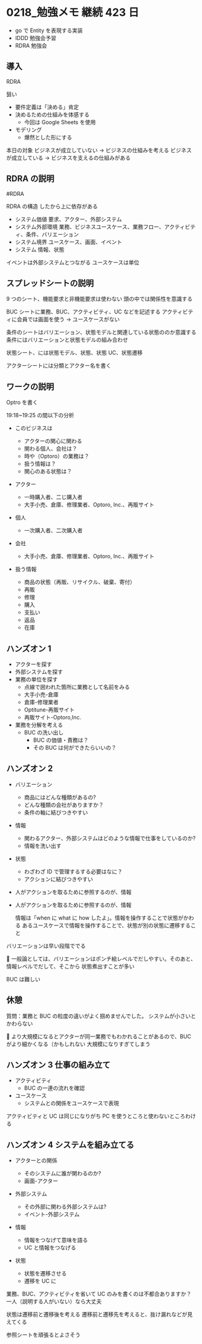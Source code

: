 # 0218\_勉強メモ 継続 423 日

- go で Entity を表現する実装
- IDDD 勉強会予習
- RDRA 勉強会

## 導入

RDRA

狙い

- 要件定義は「決める」肯定
- 決めるための仕組みを体感する
  - 今回は Google Sheets を使用
- モデリング
  - 爆然とした形にする

本日の対象
ビジネスが成立していない -> ビジネスの仕組みを考える
ビジネスが成立している -> ビジネスを支えるの仕組みがある

## RDRA の説明

#RDRA

RDRA の構造
したから上に依存がある

- システム価値 要求、アクター、外部システム
- システム外部環境 業務、ビジネスユースケース、業務フロー、アクティビティ、条件、バリエーション
- システム境界 ユースケース、画面、イベント
- システム 情報、状態

イベントは外部システムとつながる
ユースケースは単位

## スプレッドシートの説明

9 つのシート、機能要求と非機能要求は使わない
頭の中では関係性を意識する

BUC シートに業務、BUC、アクティビティ、UC などを記述する
アクティビティに会員では画面を使う -> ユースケースがない

条件のシートはバリエーション、状態モデルと関連している状態ののか意識する
条件にはバリエーションと状態モデルの組み合わせ

状態シート、には状態モデル、状態、状態 UC、状態遷移

アクターシートには分類とアクター名を書く

## ワークの説明

Optro を書く

19:18~19:25 の間以下の分析

- このビジネスは

  - アクターの関心に関わる
  - 関わる個人、会社は？
  - 時や（Optoro）の業務は？
  - 扱う情報は？
  - 関心のある状態は？

- アクター
  - 一時購入者、二じ購入者
  - 大手小売、倉庫、修理業者、Optoro, Inc.、再販サイト
- 個人
  - 一次購入者、二次購入者
- 会社
  - 大手小売、倉庫、修理業者、Optoro, Inc.、再販サイト
- 扱う情報
  - 商品の状態（再販、リサイクル、破棄、寄付）
  - 再販
  - 修理
  - 購入
  - 支払い
  - 返品
  - 在庫

## ハンズオン 1

- アクターを探す
- 外部システムを探す
- 業務の単位を探す
  - 点線で囲われた箇所に業務として名前をみる
  - 大手小売-倉庫
  - 倉庫-修理業者
  - Optitune-再販サイト
  - 再販サイト-Optoro,Inc.
- 業務を分解を考える
  - BUC の洗い出し
    - BUC の価値・責務は？
    - その BUC は何ができたらいいの？

## ハンズオン 2

- バリエーション
  - 商品にはどんな種類があるの?
  - どんな種類の会社がありますか？
  - 条件の軸に結びつきやすい
- 情報
  - 関わるアクター、外部システムはどのような情報で仕事をしているのか?
  - 情報を洗い出す
- 状態

  - わざわざ ID で管理するする必要はなに？
  - アクションに結びつきやすい

- 人がアクションを取るために参照するのが、情報
- 人がアクションを取るために参照するのが、情報

  情報は「when に what に how したよ」。情報を操作することで状態がかわる
  あるユースケースで情報を操作することで、状態が別の状態に遷移すること

バリエーションは早い段階ででる

:memo: 一般論としては、バリエーションはポンチ絵レベルでだしやすい。そのあと、情報レベルでだして、そこから 状態煮出すことが多い

BUC は難しい

## 休憩

質問：業務と BUC の粒度の違いがよく掴めませんでした。
システムが小さいとかわらない

:memo: より大規模になるとアクターが同一業務でもわかれることがあるので、BUC がより細かくなる（かもしれない
大規模になりすぎてしまう

## ハンズオン 3 仕事の組み立て

- アクティビティ
  - BUC の一連の流れを確認
- ユースケース
  - システムとの関係をユースケースで表現

アクティビティと UC は同じになりがち
PC を使うところと使わないところわける

## ハンズオン 4 システムを組み立てる

- アクターとの関係
  - そのシステムに誰が関わるのか?
  - 画面-アクター
- 外部システム

  - その外部に関わる外部システムは?
  - イベント-外部システム

- 情報
  - 情報をつなげて意味を語る
  - UC と情報をつなげる
- 状態
  - 状態を遷移させる
  - 遷移を UC に

業務、BUC、アクティビティを省いて UC のみを書くのは不都合ありますか？
一人（説明する人がいない）なら大丈夫

状態は遷移前と遷移後を考える
遷移前と遷移先を考えると、抜け漏れなどが見えてくる

参照シートを頑張るとよさそう
